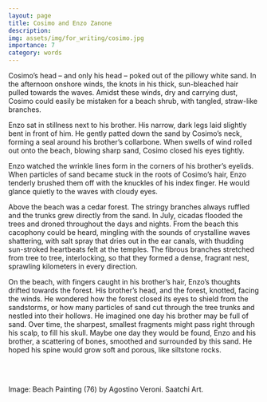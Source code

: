 ```yaml
---
layout: page
title: Cosimo and Enzo Zanone
description: 
img: assets/img/for_writing/cosimo.jpg
importance: 7
category: words
---
```


Cosimo’s head – and only his head – poked out of the pillowy white sand. In the afternoon onshore winds, the knots in his thick, sun-bleached hair pulled towards the waves. Amidst these winds, dry and carrying dust, Cosimo could easily be mistaken for a beach shrub, with tangled, straw-like branches.

Enzo sat in stillness next to his brother. His narrow, dark legs laid slightly bent in front of him. He gently patted down the sand by Cosimo’s neck, forming a seal around his brother’s collarbone. When swells of wind rolled out onto the beach, blowing sharp sand, Cosimo closed his eyes tightly. 

Enzo watched the wrinkle lines form in the corners of his brother’s eyelids. When particles of sand became stuck in the roots of Cosimo’s hair, Enzo tenderly brushed them off with the knuckles of his index finger. He would glance quietly to the waves with cloudy eyes. 

Above the beach was a cedar forest. The stringy branches always ruffled and the trunks grew directly from the sand. In July, cicadas flooded the trees and droned throughout the days and nights. From the beach this cacophony could be heard, mingling with the sounds of crystalline waves shattering, with salt spray that dries out in the ear canals, with thudding sun-stroked heartbeats felt at the temples. The fibrous branches stretched from tree to tree, interlocking, so that they formed a dense, fragrant nest, sprawling kilometers in every direction. 

On the beach, with fingers caught in his brother’s hair, Enzo’s thoughts drifted towards the forest. His brother’s head, and the forest, knotted, facing the winds. He wondered how the forest closed its eyes to shield from the sandstorms, or how many particles of sand cut through the tree trunks and nestled into their hollows. He imagined one day his brother may be full of sand. Over time, the sharpest, smallest fragments might pass right through his scalp, to fill his skull. Maybe one day they would be found, Enzo and his brother, a scattering of bones, smoothed and surrounded by this sand. He hoped his spine would grow soft and porous, like siltstone rocks.


<br/><br/>

Image: Beach Painting (76) by Agostino Veroni. Saatchi Art.